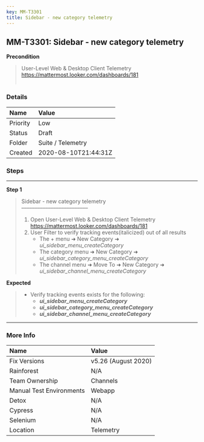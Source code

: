 ```yaml
---
key: MM-T3301
title: Sidebar - new category telemetry
---
```


## MM-T3301: Sidebar - new category telemetry

**Precondition**

> <article>User-Level Web &amp; Desktop Client Telemetry<br><a href="https://mattermost.looker.com/dashboards/181">https://mattermost.looker.com/dashboards/181</a><br><br></article>

### Details

| Name     | Value                |
| :------- | :------------------- |
| Priority | Low                  |
| Status   | Draft                |
| Folder   | Suite / Telemetry    |
| Created  | 2020-08-10T21:44:31Z |

### Steps

<hr/>

**Step 1**

> <article>Sidebar - new category telemetry<br>–––––––––––––––––––––––––<br><ol><li>Open User-Level Web &amp; Desktop Client Telemetry<br><a href="https://mattermost.looker.com/dashboards/181">https://mattermost.looker.com/dashboards/181</a></li><li>User Filter to verify tracking events(italicized) out of all results&nbsp;<ul><li>The + menu ➜ New Category ➜ <em>ui_sidebar_menu_createCategory</em></li><li>The category menu ➜ New Category ➜ <em>ui_sidebar_category_menu_createCategory</em></li><li>The channel menu ➜ Move To ➜ New Category ➜ <em>ui_sidebar_channel_menu_createCategory</em></li></ul></li></ol></article>

**Expected**

> <article><ul><li>Verify tracking events exists for the following:<ul><li><em><strong>ui_sidebar_menu_createCategory</strong></em></li><li><strong><em>ui_sidebar_category_menu_createCategory</em></strong></li><li><strong><em>ui_sidebar_channel_menu_createCategory</em></strong></li></ul></li></ul></article>

<hr/>

### More Info

| Name                     | Value               |
| :----------------------- | :------------------ |
| Fix Versions             | v5.26 (August 2020) |
| Rainforest               | N/A                 |
| Team Ownership           | Channels            |
| Manual Test Environments | Webapp              |
| Detox                    | N/A                 |
| Cypress                  | N/A                 |
| Selenium                 | N/A                 |
| Location                 | Telemetry           |
